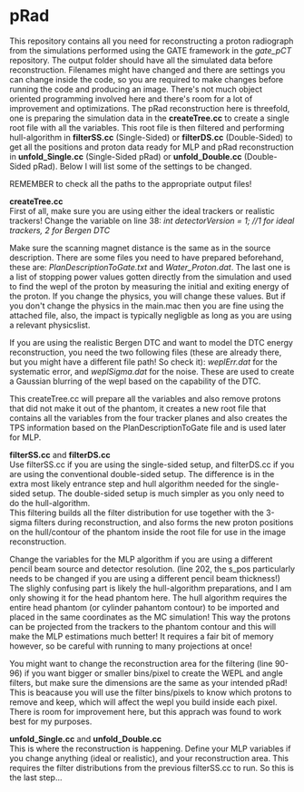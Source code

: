 # pRad

This repository contains all you need for reconstructing a proton radiograph from the simulations performed using the GATE framework in the *gate_pCT* repository.
The output folder should have all the simulated data before reconstruction. Filenames might have changed and there are settings you can change inside the code, so you are required to make changes before running the code and producing an image. There's not much object oriented programming involved here and there's room for a lot of improvement and optimizations. The pRad reconstruction here is threefold, one is preparing the simulation data in the **createTree.cc** to create a single root file with all the variables. This root file is then filtered and performing hull-algorithm in **filterSS.cc** (Single-Sided) or **filterDS.cc** (Double-Sided) to get all the positions and proton data ready for MLP and pRad reconstruction in **unfold_Single.cc** (Single-Sided pRad) or **unfold_Double.cc** (Double-Sided pRad). Below I will list some of the settings to be changed.

REMEMBER to check all the paths to the appropriate output files!

**createTree.cc**<br />
First of all, make sure you are using either the ideal trackers or realistic trackers! Change the variable on line 38: *int detectorVersion = 1; //1 for ideal trackers, 2 for Bergen DTC*

Make sure the scanning magnet distance is the same as in the source description. There are some files you need to have prepared beforehand, these are: *PlanDescriptionToGate.txt*
and *Water_Proton.dat*. The last one is a list of stopping power values gotten directly from the simulation and used to find the wepl of the proton by measuring the initial and exiting energy of the proton. If you change the physics, you will change these values. But if you don't change the physics in the main.mac then you are fine using the attached file, also, the impact is typically negligble as long as you are using a relevant physicslist.

If you are using the realistic Bergen DTC and want to model the DTC energy reconstruction, you need the two following files (these are already there, but you might have a different file path! So check it): *weplErr.dat* for the systematic error, and *weplSigma.dat* for the noise. These are used to create a Gaussian blurring of the wepl based on the capability of the DTC.

This createTree.cc will prepare all the variables and also remove protons that did not make it out of the phantom, it creates a new root file that contains all the variables from the four tracker planes and also creates the TPS information based on the PlanDescriptionToGate file and is used later for MLP.

**filterSS.cc** and **filterDS.cc**<br />
Use filterSS.cc if you are using the single-sided setup, and filterDS.cc if you are using the conventional double-sided setup. The difference is in the extra most likely entrance step and hull algorithm needed for the single-sided setup. The double-sided setup is much simpler as you only need to do the hull-algorithm.<br />
This filtering builds all the filter distribution for use together with the 3-sigma filters during reconstruction, and also forms the new proton positions on the hull/contour of the phantom inside the root file for use in the image reconstruction.

Change the variables for the MLP algorithm if you are using a different pencil beam source and detector resolution. (line 202, the s_pos particularly needs to be changed if you are using a different pencil beam thickness!) The slighly confusing part is likely the hull-algorithm preparations, and I am only showing it for the head phantom here. The hull algorithm requires the entire head phantom (or cylinder pahantom contour) to be imported and placed in the same coordinates as the MC simulation! This way the protons can be projected from the trackers to the phantom contour and this will make the MLP estimations much better! It requires a fair bit of memory however, so be careful with running to many projections at once! 

You might want to change the reconstruction area for the filtering (line 90-96) if you want bigger or smaller bins/pixel to create the WEPL and angle filters, but make sure the dimensions are the same as your intended pRad! This is beacause you will use the filter bins/pixels to know which protons to remove and keep, which will affect the wepl you build inside each pixel. There is room for improvement here, but this apprach was found to work best for my purposes.

**unfold_Single.cc** and **unfold_Double.cc**<br />
This is where the reconstruction is happening. Define your MLP variables if you change anything (ideal or realistic), and your reconstruction area. This requires the filter distributions from the previous filterSS.cc to run. So this is the last step...
